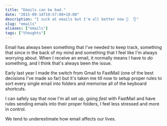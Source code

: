 ```yaml
---
title: "Emails can be bad."
date: "2015-09-14T19:57:08+10:00"
description: "I suck at emails but I'm all better now 📮  👌"
slug: "emails"
aliases: ["emails"]
tags: ["thoughts"]
---
```

Email has always been something that I've needed to keep track, something that since in the back of my mind and something that I feel like I'm always worrying about. When I receive an email, it normally means I have to *do* something, and I think that's always been the issue.

Early last year I made the switch from Gmail to FastMail (one of the best decisions I've made so far) but it's taken me till now to setup proper rules to sort every single email into folders and memorise all of the keyboard shortcuts. 

I can safely say that now I'm all set up, going _fast_ with FastMail and have rules sending emails into their proper folders, I feel less stressed and more in control. 

We tend to underestimate how email affects our lives.
